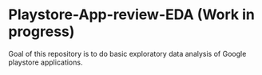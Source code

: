 # Playstore-App-review-EDA (Work in progress)
Goal of this repository is to do basic exploratory data analysis of Google playstore applications.

